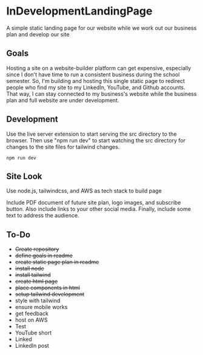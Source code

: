 # InDevelopmentLandingPage
A simple static landing page for our website while we work out our business plan and develop our site

## Goals
Hosting a site on a website-builder platform can get expensive, especially since I don't have time to run a consistent business during the school semester. So, I'm building and hosting this single static page to redirect people who find my site to my LinkedIn, YouTube, and Github accounts. That way, I can stay connected to my business's website while the business plan and full website are under development.

## Development
Use the live server extension to start serving the src directory to the browser. Then use "npm run dev" to start watching the src directory for changes to the site files for tailwind changes.

~~~
npm run dev
~~~

## Site Look
Use node.js, tailwindcss, and AWS as tech stack to build page

Include PDF document of future site plan, logo images, and subscribe button. Also include links to your other social media. Finally, include some text to address the audience.

## To-Do
- ~~Create repository~~
- ~~define goals in readme~~
- ~~create static page plan in readme~~
- ~~install node~~
- ~~install tailwind~~
- ~~create html page~~
- ~~place components in html~~
- ~~setup tailwind development~~
- style with tailwind
- ensure mobile works
- get feedback
- host on AWS
- Test
- YouTube short
- Linked
- LinkedIn post